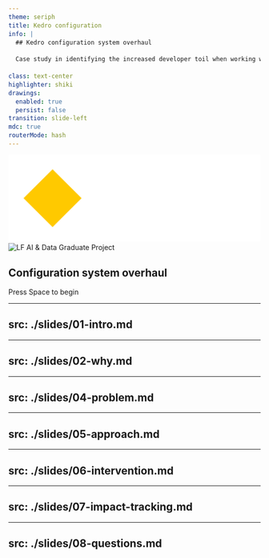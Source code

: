```yaml
---
theme: seriph
title: Kedro configuration
info: |
  ## Kedro configuration system overhaul

  Case study in identifying the increased developer toil when working with the configuration system and the process for remedying that

class: text-center
highlighter: shiki
drawings:
  enabled: true
  persist: false
transition: slide-left
mdc: true
routerMode: hash
---
```


<div class="flex justify-center items-center mt-8 mb-8 space-x-8">
  <img src="https://raw.githubusercontent.com/kedro-org/kedro-brand-identity/main/horizontal/color/kedro-horizontal-color-on-dark.png" alt="Kedro Logo" class="h-20">
  <img src="https://raw.githubusercontent.com/lfai/artwork/main/lfaidata-assets/lfaidata-project-badge/graduate/white/lfaidata-project-badge-graduate-white.svg" alt="LF AI & Data Graduate Project" class="h-16">
</div>

## Configuration system overhaul


<div class="pt-12">
  <span @click="$slidev.nav.next" class="px-2 py-1 rounded cursor-pointer" hover="bg-white bg-opacity-10">
    Press Space to begin <carbon:arrow-right class="inline"/>
  </span>
</div>

<!--
This presentation covers how we approached and solved configuration complexity in Kedro, demonstrating product management capabilities in the developer tools space.
-->

---
src: ./slides/01-intro.md
---

---
src: ./slides/02-why.md
---

---
src: ./slides/04-problem.md
---

---
src: ./slides/05-approach.md
---

---
src: ./slides/06-intervention.md
---

---
src: ./slides/07-impact-tracking.md
---

---
src: ./slides/08-questions.md
---

